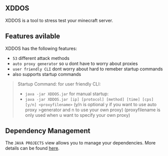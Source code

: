 ## XDDOS

XDDOS is a tool to stress test your minecraft server.

## Features avilable

XDDOS has the following features:

- `53` different attack methods
- `auto proxy generator` so u dont have to worry about proxies
- `user friendly CLI` dont worry about hard to remeber startup commands
- also supports startup commands 

> Startup Command: 
>for user friendly CLI:
>- `java -jar XDDOS.jar`
>for manual startup:
>- `java -jar XDDOS.jar [ip] [protocol] [method] [time] [cps] [y/n] <proxyfilename>` (y/n is optional y if you want to use auto proxy >generator and n to use your own proxy) (proxyfilename is only used when u want to specify your own proxy)

## Dependency Management

The `JAVA PROJECTS` view allows you to manage your dependencies. More details can be found [here](https://github.com/microsoft/vscode-java-dependency#manage-dependencies).
